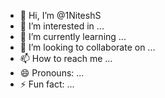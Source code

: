 - 👋 Hi, I’m @1NiteshS
- 👀 I’m interested in ...
- 🌱 I’m currently learning ...
- 💞️ I’m looking to collaborate on ...
- 📫 How to reach me ...
- 😄 Pronouns: ...
- ⚡ Fun fact: ...

<!---
1NiteshS/1NiteshS is a ✨ special ✨ repository because its `README.md` (this file) appears on your GitHub profile.
You can click the Preview link to take a look at your changes.
--->
